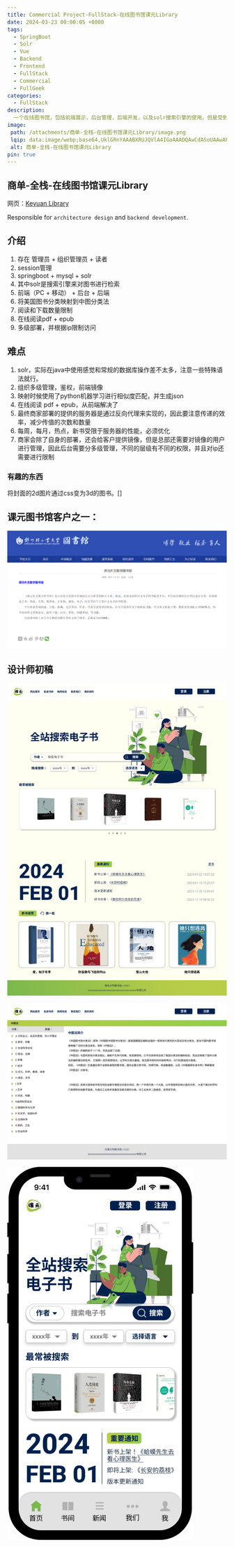 ```yaml
---
title: Commercial Project-FullStack-在线图书馆课元Library
date: 2024-03-23 00:00:05 +0800
tags:
  - SpringBoot
  - Solr
  - Vue
  - Backend
  - Frontend
  - FullStack
  - Commercial
  - FullGeek
categories:
  - FullStack
description:
  一个在线图书馆，包括前端展示，后台管理，后端开发，以及solr搜索引擎的使用。但是受到了最终商家服务器的性能和带宽限制，因此需要对前端和后端进行优化。
image:
 path: /attachments/商单-全栈-在线图书馆课元Library/image.png
 lqip: data:image/webp;base64,UklGRnYAAABXRUJQVlA4IGoAAADQAwCdASoUAAwAPxFysFAsJqSisAgBgCIJYwDG9CG+2G9NJ/uE14AA/up7yTYg+v0fkZ50iFakbXBFErxoPYuv4V7er9PkPanPJxDKsi+Rr8QfWbkL/f0fxL8BqBdn5TeIfiMKw6kyQAAA
 alt: 商单-全栈-在线图书馆课元Library
pin: true
---
```


## 商单-全栈-在线图书馆课元Library

网页：[Keyuan Library](https://kybook.witnew.net/)

Responsible for `architecture design` and `backend development`.

## 介绍

1. 存在 管理员 + 组织管理员 + 读者
2. session管理
3. springboot + mysql + solr
4. 其中solr是搜索引擎来对图书进行检索
5. 前端（PC + 移动） + 后台 + 后端
6. 将美国图书分类映射到中图分类法
7. 阅读和下载数量限制
8. 在线阅读pdf + epub
9. 多级部署，并根据ip限制访问

## 难点
1. solr，实际在java中使用感觉和常规的数据库操作差不太多，注意一些特殊语法就行。
2. 组织多级管理，鉴权，前端镜像
3. 映射时候使用了python机器学习进行相似度匹配，并生成json
4. 在线阅读 pdf + epub，从前端解决了
5. 最终商家部署的提供的服务器是通过反向代理来实现的，因此要注意传递的效率，减少传值的次数和数量
6. 每周，每月，热点，新书受限于服务器的性能，必须优化
7. 商家会除了自身的部署，还会给客户提供镜像，但是总部还需要对镜像的用户进行管理，因此后台需要分多级管理，不同的层级有不同的权限，并且对ip还需要进行限制

### 有趣的东西
将封面的2d图片通过css变为3d的图书。[]

## 课元图书馆客户之一：

![alt text](/attachments/商单-全栈-在线图书馆课元Library/image-3.png)

## 设计师初稿
![alt text](/attachments/商单-全栈-在线图书馆课元Library/image.png)

![alt text](/attachments/商单-全栈-在线图书馆课元Library/image-2.png)

![alt text](/attachments/商单-全栈-在线图书馆课元Library/image-1.png)